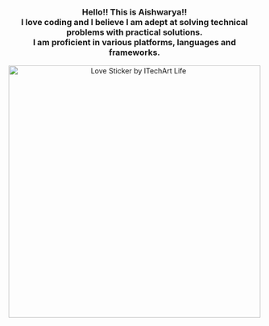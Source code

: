 ### <div align="center">Hello!! This is Aishwarya!!</div> <div align="center"> I love coding and I believe I am adept at solving technical problems with practical solutions.</div><div align="center"> I am proficient in various platforms, languages and frameworks.</div>
<div align="center"><img src="https://media2.giphy.com/media/SUcApSWjPwQMARvcM8/giphy.gif?cid=ecf05e479ls6mxz2wuh374owf99qa20dq3c1u8uec4m3mhsk&amp;rid=giphy.gif&amp;ct=s" alt="Love Sticker by ITechArt Life" style="width: 500px; height: 500px; left: 0px; top: 0px;"></div>


<!--
**AishwaryaSubash/AishwaryaSubash** is a ✨ _special_ ✨ repository because its `README.md` (this file) appears on your GitHub profile.

Here are some ideas to get you started:

- 🔭 I’m currently working on ...
- 🌱 I’m currently learning ...
- 👯 I’m looking to collaborate on ...
- 🤔 I’m looking for help with ...
- 💬 Ask me about ...
- 📫 How to reach me: ...
- 😄 Pronouns: ...
- ⚡ Fun fact: ...
-->

